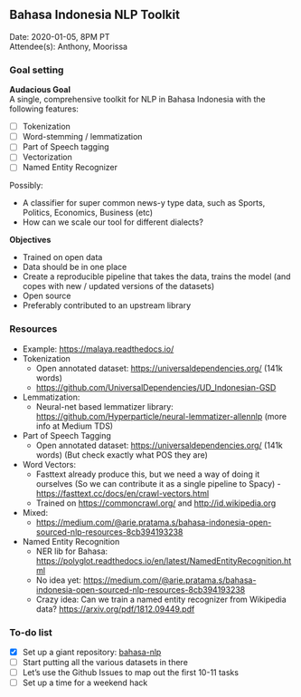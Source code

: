 ## Bahasa Indonesia NLP Toolkit

Date: 2020-01-05, 8PM PT  
Attendee(s): Anthony, Moorissa

### Goal setting
**Audacious Goal**  
A single, comprehensive toolkit for NLP in Bahasa Indonesia with the following features:
* [ ] Tokenization
* [ ] Word-stemming / lemmatization
* [ ] Part of Speech tagging
* [ ] Vectorization
* [ ] Named Entity Recognizer

Possibly:
* A classifier for super common news-y type data, such as Sports, Politics, Economics, Business (etc)
* How can we scale our tool for different dialects?

**Objectives**
* Trained on open data
* Data should be in one place
* Create a reproducible pipeline that takes the data, trains the model (and copes with new / updated versions of the datasets)
* Open source
* Preferably contributed to an upstream library

### Resources
* Example: https://malaya.readthedocs.io/
* Tokenization
  * Open annotated dataset: https://universaldependencies.org/ (141k words)
  * https://github.com/UniversalDependencies/UD_Indonesian-GSD
* Lemmatization:
  * Neural-net based lemmatizer library: https://github.com/Hyperparticle/neural-lemmatizer-allennlp (more info at Medium TDS)
* Part of Speech Tagging
  * Open annotated dataset: https://universaldependencies.org/ (141k words)
(But check exactly what POS they are)
* Word Vectors:
  * Fasttext already produce this, but we need a way of doing it ourselves (So we can contribute it as a single pipeline to Spacy) - https://fasttext.cc/docs/en/crawl-vectors.html
  * Trained on https://commoncrawl.org/ and http://id.wikipedia.org
* Mixed:
  * https://medium.com/@arie.pratama.s/bahasa-indonesia-open-sourced-nlp-resources-8cb394193238
* Named Entity Recognition
  * NER lib for Bahasa: https://polyglot.readthedocs.io/en/latest/NamedEntityRecognition.html
  * No idea yet: https://medium.com/@arie.pratama.s/bahasa-indonesia-open-sourced-nlp-resources-8cb394193238
  * Crazy idea: Can we train a named entity recognizer from Wikipedia data?
https://arxiv.org/pdf/1812.09449.pdf


### To-do list
* [x] Set up a giant repository: [bahasa-nlp](https://github.com/bahasaindonesianlp/bahasa-nlp)
* [ ] Start putting all the various datasets in there
* [ ] Let’s use the Github Issues to map out the first 10-11 tasks
* [ ] Set up a time for a weekend hack
